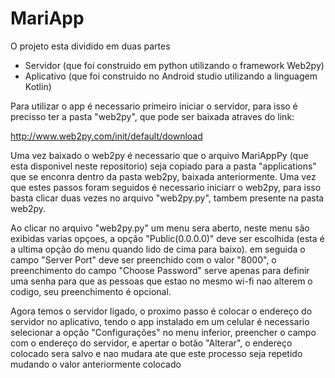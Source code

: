 # MariApp

O projeto esta dividido em duas partes

- Servidor (que foi construido em python utilizando o framework Web2py)
- Aplicativo (que foi construido no Android studio utilizando a linguagem Kotlin)

Para utilizar o app é necessario primeiro iniciar o servidor, para isso é precisso ter a pasta "web2py",
que pode ser baixada atraves do link:

http://www.web2py.com/init/default/download 

Uma vez baixado o web2py é necessario que o arquivo MariAppPy (que esta disponivel neste repositorio)
seja copiado para a pasta "applications" que se enconra dentro da pasta web2py, baixada anteriormente.
Uma vez que estes passos foram seguidos é necessario iniciarr o web2py, para isso basta clicar duas 
vezes no arquivo "web2py.py", tambem presente na pasta web2py.

Ao clicar no arquivo "web2py.py" um menu sera aberto, neste menu são exibidas varias opçoes, a opção
"Public(0.0.0.0)" deve ser escolhida (esta é a ultima opção do menu quando lido de cima para baixo).
em seguida o campo "Server Port" deve ser preenchido com o valor "8000", o preenchimento do campo
"Choose Password" serve apenas para definir uma senha para que as pessoas que estao no mesmo wi-fi
nao alterem o codigo, seu preenchimento é opcional.

Agora temos o servidor ligado, o proximo passo é colocar o endereço do servidor no aplicativo,
tendo o app instalado em um celular é necessario selecionar a opção "Configurações" no menu inferior,
preencher o campo com o endereço do servidor, e apertar o botão "Alterar", o endereço colocado sera
salvo e nao mudara ate que este processo seja repetido mudando o valor anteriormente colocado
